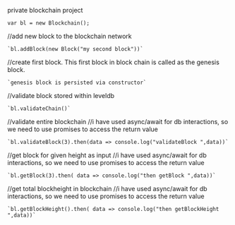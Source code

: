 private blockchain project


`var bl = new Blockchain();`


//add new block to the blockchain network

    `bl.addBlock(new Block("my second block"))`

//create first block. This first block in block chain is called as the genesis block.

    `genesis block is persisted via constructor`

//validate block stored within leveldb

    `bl.validateChain()`

//validate entire blockchain
//i have used async/await for db interactions, so we need to use promises to access the return value

    `bl.validateBlock(3).then(data => console.log("validateBlock ",data))`

//get block for given height as input
//i have used async/await for db interactions, so we need to use promises to access the return value

    `bl.getBlock(3).then( data => console.log("then getBlock ",data))`

//get total blockheight in blockchain
//i have used async/await for db interactions, so we need to use promises to access the return value

    `bl.getBlockHeight().then( data => console.log("then getBlockHeight ",data))`



